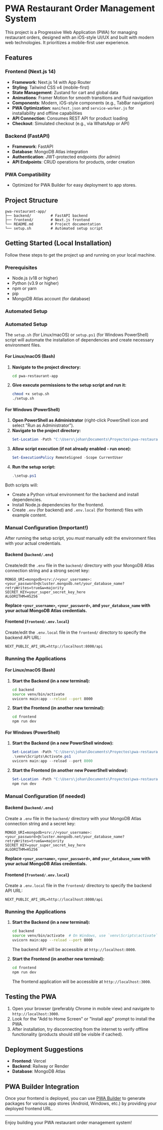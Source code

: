 # PWA Restaurant Order Management System

This project is a Progressive Web Application (PWA) for managing restaurant orders, designed with an iOS-style UI/UX and built with modern web technologies. It prioritizes a mobile-first user experience.

## Features

### Frontend (Next.js 14)
- **Framework**: Next.js 14 with App Router
- **Styling**: Tailwind CSS v4 (mobile-first)
- **State Management**: Zustand for cart and global data
- **Animations**: Framer Motion for smooth transitions and fluid navigation
- **Components**: Modern, iOS-style components (e.g., TabBar navigation)
- **PWA Optimization**: `manifest.json` and `service-worker.js` for installability and offline capabilities
- **API Connection**: Consumes REST API for product loading
- **Checkout**: Simulated checkout (e.g., via WhatsApp or API)

### Backend (FastAPI)
- **Framework**: FastAPI
- **Database**: MongoDB Atlas integration
- **Authentication**: JWT-protected endpoints (for admin)
- **API Endpoints**: CRUD operations for products, order creation

### PWA Compatibility
- Optimized for PWA Builder for easy deployment to app stores.

## Project Structure

```
pwa-restaurant-app/
├── backend/         # FastAPI backend
├── frontend/        # Next.js frontend
└── README.md        # Project documentation
└── setup.sh         # Automated setup script
```

## Getting Started (Local Installation)

Follow these steps to get the project up and running on your local machine.

### Prerequisites

- Node.js (v18 or higher)
- Python (v3.9 or higher)
- npm or yarn
- pip
- MongoDB Atlas account (for database)

### Automated Setup

### Automated Setup

The `setup.sh` (for Linux/macOS) or `setup.ps1` (for Windows PowerShell) script will automate the installation of dependencies and create necessary environment files.

#### For Linux/macOS (Bash)

1.  **Navigate to the project directory:**
    ```bash
    cd pwa-restaurant-app
    ```

2.  **Give execute permissions to the setup script and run it:**
    ```bash
    chmod +x setup.sh
    ./setup.sh
    ```

#### For Windows (PowerShell)

1.  **Open PowerShell as Administrator** (right-click PowerShell icon and select "Run as Administrator").
2.  **Navigate to the project directory:**
    ```powershell
    Set-Location -Path "C:\Users\johan\Documents\Proyectos\pwa-restaurant-app"
    ```
3.  **Allow script execution (if not already enabled - run once):**
    ```powershell
    Set-ExecutionPolicy RemoteSigned -Scope CurrentUser
    ```
4.  **Run the setup script:**
    ```powershell
    .\setup.ps1
    ```

Both scripts will:
- Create a Python virtual environment for the backend and install dependencies.
- Install Node.js dependencies for the frontend.
- Create `.env` (for backend) and `.env.local` (for frontend) files with example content.

### Manual Configuration (Important!)

After running the setup script, you *must* manually edit the environment files with your actual credentials.

#### Backend (`backend/.env`)

Create/edit the `.env` file in the `backend/` directory with your MongoDB Atlas connection string and a strong secret key:

```
MONGO_URI=mongodb+srv://<your_username>:<your_password>@cluster.mongodb.net/your_database_name?retryWrites=true&w=majority
SECRET_KEY=your_super_secret_key_here
ALGORITHM=HS256
```
**Replace `<your_username>`, `<your_password>`, and `your_database_name` with your actual MongoDB Atlas credentials.**

#### Frontend (`frontend/.env.local`)

Create/edit the `.env.local` file in the `frontend/` directory to specify the backend API URL:

```
NEXT_PUBLIC_API_URL=http://localhost:8000/api
```

### Running the Applications

#### For Linux/macOS (Bash)

1.  **Start the Backend (in a new terminal):**
    ```bash
    cd backend
    source venv/bin/activate
    uvicorn main:app --reload --port 8000
    ```

2.  **Start the Frontend (in another new terminal):**
    ```bash
    cd frontend
    npm run dev
    ```

#### For Windows (PowerShell)

1.  **Start the Backend (in a new PowerShell window):**
    ```powershell
    Set-Location -Path "C:\Users\johan\Documents\Proyectos\pwa-restaurant-app\backend"
    .\venv\Scripts\Activate.ps1
    uvicorn main:app --reload --port 8000
    ```

2.  **Start the Frontend (in another new PowerShell window):**
    ```powershell
    Set-Location -Path "C:\Users\johan\Documents\Proyectos\pwa-restaurant-app\frontend"
    npm run dev
    ```

### Manual Configuration (if needed)

#### Backend (`backend/.env`)

Create a `.env` file in the `backend/` directory with your MongoDB Atlas connection string and a secret key:

```
MONGO_URI=mongodb+srv://<your_username>:<your_password>@cluster.mongodb.net/your_database_name?retryWrites=true&w=majority
SECRET_KEY=your_super_secret_key_here
ALGORITHM=HS256
```
**Replace `<your_username>`, `<your_password>`, and `your_database_name` with your actual MongoDB Atlas credentials.**

#### Frontend (`frontend/.env.local`)

Create a `.env.local` file in the `frontend/` directory to specify the backend API URL:

```
NEXT_PUBLIC_API_URL=http://localhost:8000/api
```

### Running the Applications

1.  **Start the Backend (in a new terminal):**
    ```bash
    cd backend
    source venv/bin/activate  # On Windows, use `venv\Scripts\activate`
    uvicorn main:app --reload --port 8000
    ```
    The backend API will be accessible at `http://localhost:8000`.

2.  **Start the Frontend (in another new terminal):**
    ```bash
    cd frontend
    npm run dev
    ```
    The frontend application will be accessible at `http://localhost:3000`.

## Testing the PWA

1.  Open your browser (preferably Chrome in mobile view) and navigate to `http://localhost:3000`.
2.  Look for the "Add to Home Screen" or "Install app" prompt to install the PWA.
3.  After installation, try disconnecting from the internet to verify offline functionality (products should still be visible if cached).

## Deployment Suggestions

- **Frontend**: Vercel
- **Backend**: Railway or Render
- **Database**: MongoDB Atlas

## PWA Builder Integration

Once your frontend is deployed, you can use [PWA Builder](https://www.pwabuilder.com/) to generate packages for various app stores (Android, Windows, etc.) by providing your deployed frontend URL.

---
Enjoy building your PWA restaurant order management system!
